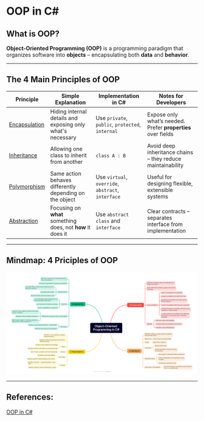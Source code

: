 # OOP in C#

## What is OOP?

**Object-Oriented Programming (OOP)** is a programming paradigm that organizes software into **objects** – encapsulating both **data** and **behavior**.

---

## The 4 Main Principles of OOP

Principle | Simple Explanation | Implementation in C# | Notes for Developers |
--- | --- | --- | --- |
[Encapsulation](oop-in-csharp/abstraction.md) | Hiding internal details and exposing only what's necessary | Use `private`, `public`, `protected`, `internal` | Expose only what’s needed. Prefer **properties** over fields |
[Inheritance](oop-in-csharp/inheritance.md) | Allowing one class to inherit from another | `class A : B` | Avoid deep inheritance chains – they reduce maintainability |
[Polymorphism](oop-in-csharp/polymorphism.md) | Same action behaves differently depending on the object | Use `virtual`, `override`, `abstract`, `interface` | Useful for designing flexible, extensible systems |
[Abstraction](oop-in-csharp/abstraction.md) | Focusing on **what** something does, not **how** it does it | Use `abstract class` and `interface` | Clear contracts – separates interface from implementation |

---

## Mindmap: 4 Priciples of OOP

![Object-Oriented Programming in C#.png](../../assets/roadmaps/4-principles-in-oop.png)

---

## References:

[OOP in C#](https://learn.microsoft.com/en-us/dotnet/csharp/fundamentals/object-oriented/)